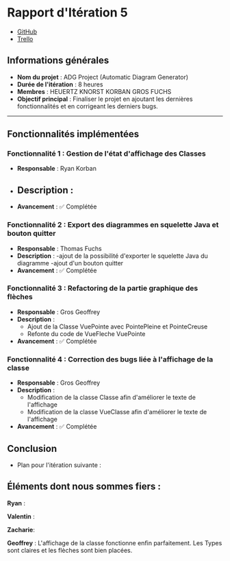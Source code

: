# Rapport d'Itération 5

- [GitHub](https://github.com/Valentxn7/adg_project)
- [Trello](https://trello.com/b/qoNw8Geq/sae-301-adgproject)
## Informations générales

- **Nom du projet** : ADG Project (Automatic Diagram Generator)
- **Durée de l'itération** : 8 heures
- **Membres** : HEUERTZ KNORST KORBAN GROS FUCHS
- **Objectif principal** : Finaliser le projet en ajoutant les dernières fonctionnalités et en corrigeant les derniers bugs.

---
## Fonctionnalités implémentées

### Fonctionnalité 1 : Gestion de l'état d'affichage des Classes
- **Responsable** : Ryan Korban
- **Description** :
  -
- **Avancement** : ✅ Complétée


### Fonctionnalité 2 : Export des diagrammes en squelette Java et bouton quitter
- **Responsable** : Thomas Fuchs
- **Description** :
  -ajout de la possibilité d'exporter le squelette Java du diagramme
  -ajout d'un bouton quitter 
- **Avancement** : ✅ Complétée

### Fonctionnalité 3 : Refactoring de la partie graphique des flèches
- **Responsable** : Gros Geoffrey
- **Description** :
  - Ajout de la Classe VuePointe avec PointePleine et PointeCreuse
  - Refonte du code de VueFleche VuePointe
- **Avancement** : ✅ Complétée
### Fonctionnalité 4 : Correction des bugs liée à l'affichage de la classe
- **Responsable** : Gros Geoffrey
- **Description** :
  - Modification de la classe Classe afin d'améliorer le texte de l'affichage
  - Modification de la classe VueClasse afin d'améliorer le texte de l'affichage
- **Avancement** : ✅ Complétée
## Conclusion

- Plan pour l'itération suivante :

  
## Éléments dont nous sommes fiers :

**Ryan** :

**Valentin** :

**Zacharie**:

**Geoffrey** : L'affichage de la classe fonctionne enfin parfaitement. Les Types sont claires et les flèches sont bien placées.
